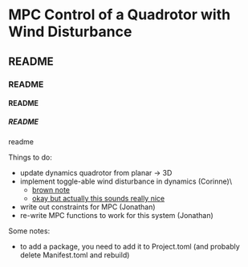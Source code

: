 # MPC Control of a Quadrotor with Wind Disturbance

## README

### README

#### README

##### README

readme

Things to do:
- update dynamics quadrotor from planar -> 3D
- implement toggle-able wind disturbance in dynamics (Corinne)\
    - [brown note](https://www.youtube.com/watch?v=mQFL-NLh0O8)
    - [okay but actually this sounds really nice](https://www.youtube.com/watch?v=hXetO_bYcMo)
- write out constraints for MPC (Jonathan)
- re-write MPC functions to work for this system (Jonathan)

Some notes:
- to add a package, you need to add it to Project.toml (and probably delete Manifest.toml and rebuild)

